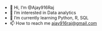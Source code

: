 - 👋 Hi, I’m @Ajay916Raj
- 👀 I’m interested in Data analytics
- 🌱 I’m currently learning Python, R, SQL
- 📫 How to reach me ajay916raj@gmail.com

<!---
Ajay916Raj/Ajay916Raj is a ✨ special ✨ repository because its `README.md` (this file) appears on your GitHub profile.
You can click the Preview link to take a look at your changes.
--->
